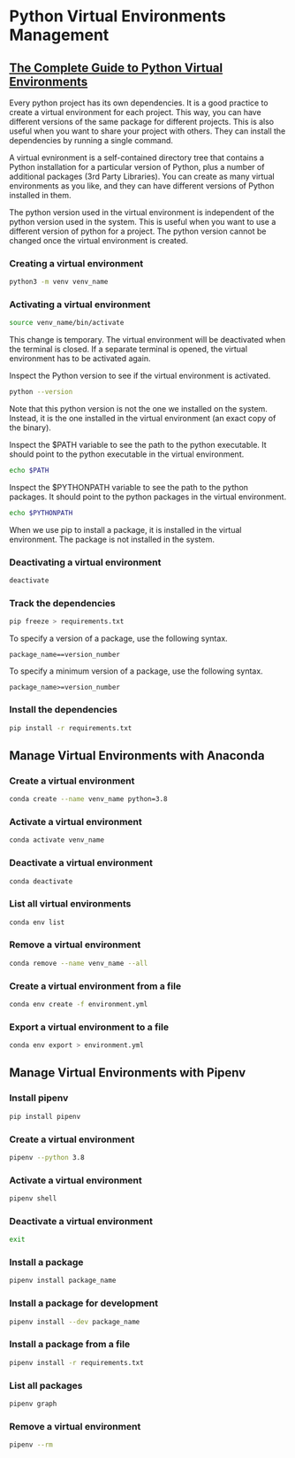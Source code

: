 # Python Virtual Environments Management 
## [The Complete Guide to Python Virtual Environments](https://www.youtube.com/watch?v=KxvKCSwlUv8)

Every python project has its own dependencies. It is a good practice to create a virtual environment for each project. This way, you can have different versions of the same package for different projects. This is also useful when you want to share your project with others. They can install the dependencies by running a single command.

A virtual evnironment is a self-contained directory tree that contains a Python installation for a particular version of Python, plus a number of additional packages (3rd Party Libraries). You can create as many virtual environments as you like, and they can have different versions of Python installed in them.

The python version used in the virtual environment is independent of the python version used in the system. This is useful when you want to use a different version of python for a project. The python version cannot be changed once the virtual environment is created.

### Creating a virtual environment
```bash 
python3 -m venv venv_name
```

### Activating a virtual environment
```bash
source venv_name/bin/activate
```
This change is temporary. The virtual environment will be deactivated when the terminal is closed. If a separate terminal is opened, the virtual environment has to be activated again.

Inspect the Python version to see if the virtual environment is activated.
```bash
python --version
```
Note that this python version is not the one we installed on the system. Instead, it is the one installed in the virtual environment (an exact copy of the binary).

Inspect the $PATH variable to see the path to the python executable. It should point to the python executable in the virtual environment.
```bash
echo $PATH
```

Inspect the $PYTHONPATH variable to see the path to the python packages. It should point to the python packages in the virtual environment.
```bash
echo $PYTHONPATH
```

When we use pip to install a package, it is installed in the virtual environment. The package is not installed in the system.

### Deactivating a virtual environment
```bash
deactivate
```

### Track the dependencies
```bash
pip freeze > requirements.txt
```

To specify a version of a package, use the following syntax.
```
package_name==version_number
```

To specify a minimum version of a package, use the following syntax.
```
package_name>=version_number
```

### Install the dependencies
```bash
pip install -r requirements.txt
```

## Manage Virtual Environments with Anaconda

### Create a virtual environment
```bash
conda create --name venv_name python=3.8
```

### Activate a virtual environment
```bash
conda activate venv_name
```

### Deactivate a virtual environment
```bash
conda deactivate
```

### List all virtual environments
```bash
conda env list
```

### Remove a virtual environment
```bash
conda remove --name venv_name --all
```

### Create a virtual environment from a file
```bash
conda env create -f environment.yml
```

### Export a virtual environment to a file
```bash
conda env export > environment.yml
```

## Manage Virtual Environments with Pipenv

### Install pipenv
```bash
pip install pipenv
```

### Create a virtual environment
```bash
pipenv --python 3.8
```

### Activate a virtual environment
```bash
pipenv shell
```

### Deactivate a virtual environment
```bash
exit
```

### Install a package
```bash
pipenv install package_name
```

### Install a package for development
```bash
pipenv install --dev package_name
```

### Install a package from a file
```bash
pipenv install -r requirements.txt
```

### List all packages
```bash
pipenv graph
```

### Remove a virtual environment
```bash
pipenv --rm
```
